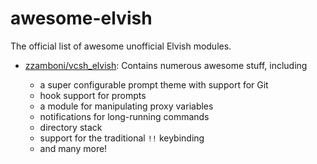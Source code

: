 # awesome-elvish

The official list of awesome unofficial Elvish modules.

* [zzamboni/vcsh_elvish](https://github.com/zzamboni/vcsh_elvish): Contains numerous awesome stuff, including

  * a super configurable prompt theme with support for Git
  * hook support for prompts
  * a module for manipulating proxy variables
  * notifications for long-running commands
  * directory stack
  * support for the traditional `!!` keybinding
  * and many more!
